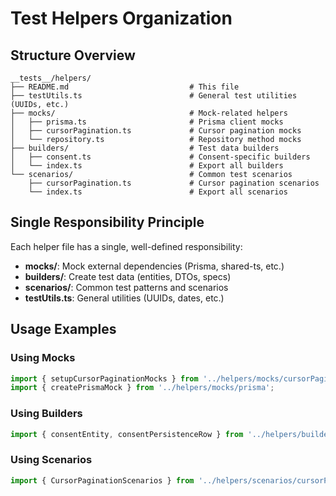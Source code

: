# Test Helpers Organization

## Structure Overview

```
__tests__/helpers/
├── README.md                           # This file
├── testUtils.ts                        # General test utilities (UUIDs, etc.)
├── mocks/                              # Mock-related helpers
│   ├── prisma.ts                       # Prisma client mocks
│   ├── cursorPagination.ts             # Cursor pagination mocks
│   └── repository.ts                   # Repository method mocks
├── builders/                           # Test data builders
│   ├── consent.ts                      # Consent-specific builders
│   └── index.ts                        # Export all builders
└── scenarios/                          # Common test scenarios
    ├── cursorPagination.ts             # Cursor pagination scenarios
    └── index.ts                        # Export all scenarios
```

## Single Responsibility Principle

Each helper file has a single, well-defined responsibility:

- **mocks/**: Mock external dependencies (Prisma, shared-ts, etc.)
- **builders/**: Create test data (entities, DTOs, specs)
- **scenarios/**: Common test patterns and scenarios
- **testUtils.ts**: General utilities (UUIDs, dates, etc.)

## Usage Examples

### Using Mocks
```typescript
import { setupCursorPaginationMocks } from '../helpers/mocks/cursorPagination';
import { createPrismaMock } from '../helpers/mocks/prisma';
```

### Using Builders
```typescript
import { consentEntity, consentPersistenceRow } from '../helpers/builders/consent';
```

### Using Scenarios
```typescript
import { CursorPaginationScenarios } from '../helpers/scenarios/cursorPagination';
```
